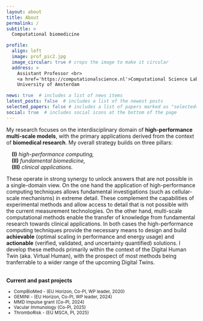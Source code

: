 ```yaml
---
layout: about
title: About
permalink: /
subtitle: >
  Computational biomedicine

profile:
  align: left
  image: prof_pic2.jpg
  image_circular: true # crops the image to make it circular
  address: >
    Assistant Professor <br>
    <a href='https://computationalscience.nl'>Computational Science Lab</a> <br>
    University of Amsterdam    

news: true  # includes a list of news items
latest_posts: false  # includes a list of the newest posts
selected_papers: false # includes a list of papers marked as "selected={true}"
social: true  # includes social icons at the bottom of the page
---
```


 My research focuses on the interdisciplinary domain of **high-performance multi-scale models**, with the primary applications derived from the context of **biomedical research**. My overall strategy builds on three pillars: <br>

&emsp;<b>(I)</b> _high-performance computing,_ <br>
&emsp;<b>(II)</b> _fundamental biomedicine,_ <br>
&emsp;<b>(III)</b> _clinical applications._ <br>

These operate in strong synergy to unlock answers that are not possible in a single-domain view. On the one hand the application of high-performance computing techniques allows fundamental investigations (such as cellular-scale mechanisms) in extreme detail. These complement the capabilities of experimental methods and allow access to detail that is not possible with the current measurement technologies. On the other hand, multi-scale computational methods enable the transfer of knowledge from fundamental research towards clinical applications.
In both cases the high-performance computing techniques provide the necessary means to design and build **achievable** (optimal scaling in performance and energy usage) and **actionable** (verified, validated, and uncertainty quantified) solutions. I develop these methods primarily within the context of the Digital Human Twin (aka. Virtual Human), with the prospect of most methods being tranferrable to a wider range of the upcoming Digital Twins.
<br><br>

**Current and past projects** <br>
<small>
- CompBioMed - (EU Horizon, Co-PI, WP leader, 2020) 
- GEMINI - (EU Horizon, Co-PI, WP leader, 2024)
- MMD Impulse grant (Co-PI, 2024)
- Vacular Immunology (Co-PI, 2025)
- ThromboRisk - (EU MSCA, PI, 2025)
</small>
